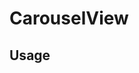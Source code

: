 <!--
!!!! Autogenerated File !!!!
This file was created by @livekit/components-docs-gen and should not be changed manually.
The contents of this file can be replaced at any time which would lead to the loss of all manual changes.
-->

# CarouselView

## Usage

<!--USAGE_INSERT_MARKER->


## Props

| Name | Type | Default | Description |
| --- | --- | --- | --- |
| filter | `((value: Participant, index: number, array: Participant[]) => unknown)` |  |  |
| filterDependencies | `[]` |  |  |

